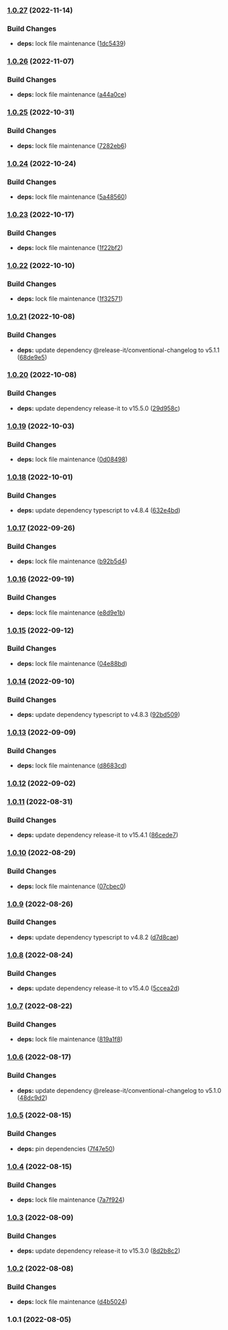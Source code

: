 

### [1.0.27](https://github.com/alvarlagerlof/react-scroll-edge/compare/1.0.26...1.0.27) (2022-11-14)


### Build Changes

* **deps:** lock file maintenance ([1dc5439](https://github.com/alvarlagerlof/react-scroll-edge/commit/1dc5439c81f2bd9116cd15ccec6e58572169dd54))

### [1.0.26](https://github.com/alvarlagerlof/react-scroll-edge/compare/1.0.25...1.0.26) (2022-11-07)


### Build Changes

* **deps:** lock file maintenance ([a44a0ce](https://github.com/alvarlagerlof/react-scroll-edge/commit/a44a0ce14541c799ece729fb7f2b2a7b669f2a97))

### [1.0.25](https://github.com/alvarlagerlof/react-scroll-edge/compare/1.0.24...1.0.25) (2022-10-31)


### Build Changes

* **deps:** lock file maintenance ([7282eb6](https://github.com/alvarlagerlof/react-scroll-edge/commit/7282eb64bbf1b062f2ad512b1e178e231ad2c333))

### [1.0.24](https://github.com/alvarlagerlof/react-scroll-edge/compare/1.0.23...1.0.24) (2022-10-24)


### Build Changes

* **deps:** lock file maintenance ([5a48560](https://github.com/alvarlagerlof/react-scroll-edge/commit/5a4856044dfd30874a30160f65ad44d83add65c2))

### [1.0.23](https://github.com/alvarlagerlof/react-scroll-edge/compare/1.0.22...1.0.23) (2022-10-17)


### Build Changes

* **deps:** lock file maintenance ([1f22bf2](https://github.com/alvarlagerlof/react-scroll-edge/commit/1f22bf28faf45fa42c987f28952abe9f38e429dd))

### [1.0.22](https://github.com/alvarlagerlof/react-scroll-edge/compare/1.0.21...1.0.22) (2022-10-10)


### Build Changes

* **deps:** lock file maintenance ([1f32571](https://github.com/alvarlagerlof/react-scroll-edge/commit/1f32571d21cff6ab469d5197d5f02603f1bea75f))

### [1.0.21](https://github.com/alvarlagerlof/react-scroll-edge/compare/1.0.20...1.0.21) (2022-10-08)


### Build Changes

* **deps:** update dependency @release-it/conventional-changelog to v5.1.1 ([68de9e5](https://github.com/alvarlagerlof/react-scroll-edge/commit/68de9e5ebeb7a64f545af90fc75fee61ac7b6486))

### [1.0.20](https://github.com/alvarlagerlof/react-scroll-edge/compare/1.0.19...1.0.20) (2022-10-08)


### Build Changes

* **deps:** update dependency release-it to v15.5.0 ([29d958c](https://github.com/alvarlagerlof/react-scroll-edge/commit/29d958cf6752a161523218ad32817b486ed8f8a9))

### [1.0.19](https://github.com/alvarlagerlof/react-scroll-edge/compare/1.0.18...1.0.19) (2022-10-03)


### Build Changes

* **deps:** lock file maintenance ([0d08498](https://github.com/alvarlagerlof/react-scroll-edge/commit/0d0849843d693024be39534e3f5fc6e2aec578d6))

### [1.0.18](https://github.com/alvarlagerlof/react-scroll-edge/compare/1.0.17...1.0.18) (2022-10-01)


### Build Changes

* **deps:** update dependency typescript to v4.8.4 ([632e4bd](https://github.com/alvarlagerlof/react-scroll-edge/commit/632e4bd4cdee1a5cc9b3f9610cbb3a1dbb5f7bee))

### [1.0.17](https://github.com/alvarlagerlof/react-scroll-edge/compare/1.0.16...1.0.17) (2022-09-26)


### Build Changes

* **deps:** lock file maintenance ([b92b5d4](https://github.com/alvarlagerlof/react-scroll-edge/commit/b92b5d497735a43ac0045f0d5f169841c9c703ea))

### [1.0.16](https://github.com/alvarlagerlof/react-scroll-edge/compare/1.0.15...1.0.16) (2022-09-19)


### Build Changes

* **deps:** lock file maintenance ([e8d9e1b](https://github.com/alvarlagerlof/react-scroll-edge/commit/e8d9e1b249691d27b8252565262753dc6b62974b))

### [1.0.15](https://github.com/alvarlagerlof/react-scroll-edge/compare/1.0.14...1.0.15) (2022-09-12)


### Build Changes

* **deps:** lock file maintenance ([04e88bd](https://github.com/alvarlagerlof/react-scroll-edge/commit/04e88bd863cb24b48f3ca79be2623ce1fec1edb9))

### [1.0.14](https://github.com/alvarlagerlof/react-scroll-edge/compare/1.0.13...1.0.14) (2022-09-10)


### Build Changes

* **deps:** update dependency typescript to v4.8.3 ([92bd509](https://github.com/alvarlagerlof/react-scroll-edge/commit/92bd509ede5e48e782c637d9aaa8695e95dde35f))

### [1.0.13](https://github.com/alvarlagerlof/react-scroll-edge/compare/1.0.12...1.0.13) (2022-09-09)


### Build Changes

* **deps:** lock file maintenance ([d8683cd](https://github.com/alvarlagerlof/react-scroll-edge/commit/d8683cd73bf33a1920136c30f10175efe35fc065))

### [1.0.12](https://github.com/alvarlagerlof/react-scroll-edge/compare/1.0.11...1.0.12) (2022-09-02)

### [1.0.11](https://github.com/alvarlagerlof/react-scroll-edge/compare/1.0.10...1.0.11) (2022-08-31)


### Build Changes

* **deps:** update dependency release-it to v15.4.1 ([86cede7](https://github.com/alvarlagerlof/react-scroll-edge/commit/86cede7d3951153bb43482ec086986ea410d4628))

### [1.0.10](https://github.com/alvarlagerlof/react-scroll-edge/compare/1.0.9...1.0.10) (2022-08-29)


### Build Changes

* **deps:** lock file maintenance ([07cbec0](https://github.com/alvarlagerlof/react-scroll-edge/commit/07cbec0a9afcc706db0fd619a2ce5621450e0cfe))

### [1.0.9](https://github.com/alvarlagerlof/react-scroll-edge/compare/1.0.8...1.0.9) (2022-08-26)


### Build Changes

* **deps:** update dependency typescript to v4.8.2 ([d7d8cae](https://github.com/alvarlagerlof/react-scroll-edge/commit/d7d8cae01ccf4ed6fbb0445e4a680a94e2e3ea2f))

### [1.0.8](https://github.com/alvarlagerlof/react-scroll-edge/compare/1.0.7...1.0.8) (2022-08-24)


### Build Changes

* **deps:** update dependency release-it to v15.4.0 ([5ccea2d](https://github.com/alvarlagerlof/react-scroll-edge/commit/5ccea2d57186cad21cbeb210799c4baab51862aa))

### [1.0.7](https://github.com/alvarlagerlof/react-scroll-edge/compare/1.0.6...1.0.7) (2022-08-22)


### Build Changes

* **deps:** lock file maintenance ([819a1f8](https://github.com/alvarlagerlof/react-scroll-edge/commit/819a1f8a6466096c211b267e243485d0499833df))

### [1.0.6](https://github.com/alvarlagerlof/react-scroll-edge/compare/1.0.5...1.0.6) (2022-08-17)


### Build Changes

* **deps:** update dependency @release-it/conventional-changelog to v5.1.0 ([48dc9d2](https://github.com/alvarlagerlof/react-scroll-edge/commit/48dc9d23c7d13cf770af739f36feee955e19ccbf))

### [1.0.5](https://github.com/alvarlagerlof/react-scroll-edge/compare/1.0.4...1.0.5) (2022-08-15)


### Build Changes

* **deps:** pin dependencies ([7f47e50](https://github.com/alvarlagerlof/react-scroll-edge/commit/7f47e50b725e6de33d7cfc3488b61074b4f328b6))

### [1.0.4](https://github.com/alvarlagerlof/react-scroll-edge/compare/1.0.3...1.0.4) (2022-08-15)


### Build Changes

* **deps:** lock file maintenance ([7a7f924](https://github.com/alvarlagerlof/react-scroll-edge/commit/7a7f9241e38cd327a2a743a1bf8b422ef4e272c6))

### [1.0.3](https://github.com/alvarlagerlof/react-scroll-edge/compare/1.0.2...1.0.3) (2022-08-09)


### Build Changes

* **deps:** update dependency release-it to v15.3.0 ([8d2b8c2](https://github.com/alvarlagerlof/react-scroll-edge/commit/8d2b8c2d46f41ffbef7592b7179d8c8ed63db3a9))

### [1.0.2](https://github.com/alvarlagerlof/react-scroll-edge/compare/1.0.1...1.0.2) (2022-08-08)


### Build Changes

* **deps:** lock file maintenance ([d4b5024](https://github.com/alvarlagerlof/react-scroll-edge/commit/d4b50245c7a94a6a92a06bb05fd29e910376d39b))

### 1.0.1 (2022-08-05)